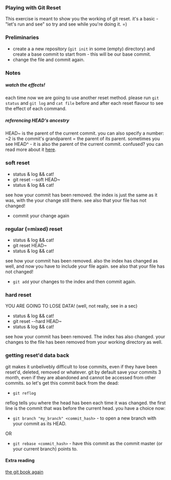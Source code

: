 

### Playing with Git Reset
This exercise is meant to show you the working of git reset. it's a basic - "let's run and see" so try and see while you're doing it. =)


### Preliminaries 
* create a a new repository (```git init``` in some (empty) directory) and create a base commit to start from - this will be our base commit.
* change the file and commit again.

### Notes

##### watch the effects!
each time now we are going to use another reset method.
please run ```git status``` and ```git log``` and ```cat file``` before and after each reset flavour to see the effect of each command.

##### referencing HEAD's ancestry
HEAD~ is the parent of the current commit. you can also specify a number: ~2 is the commit's grandparent = the parent of its parent. sometimes you see HEAD^ - it is also the parent of the current commit. confused? you can read more about it [here](http://www.paulboxley.com/blog/2011/06/git-caret-and-tilde).

### soft reset
* status & log && cat!
* git reset --soft HEAD~
* status & log && cat!

see how your commit has been removed. the index is just the same as it was, with the your change still there.
see also that your file has not changed!

* commit your change again


### regular (=mixed) reset
* status & log && cat!
* git reset HEAD~
* status & log && cat!

see how your commit has been removed. also the index has changed as well, and now you have to include your file again.
see also that your file has not changed!

* ```git add``` your changes to the index and then commit again.

### hard reset
YOU ARE GOING TO LOSE DATA! (well, not really, see in a sec)
* status & log && cat!
* git reset --hard HEAD~
* status & log && cat!

see how your commit has been removed. The index has also changed. your changes to the file has been removed from your working directory as well.

### getting reset'd data back
git makes it unbelivebly difficult to lose commits, even if they have been reset'd, deleted, removed or whatever.
git by default save your commits 3 month, even if they are abandoned and cannot be accessed from other commits.
so let's get this commit back from the dead:
* ```git reflog```

reflog tells you where the head has been each time it was changed.
the first line is the commit that was before the current head.
you have a choice now:
* ```git branch "my_branch" <commit_hash>``` - to open a new branch with your commit as its HEAD.

OR

* ```git rebase <commit_hash>``` - have this commit as the commit master (or your current branch) points to.



#### Extra reading
[the git book again](https://git-scm.com/book/en/v2/Git-Tools-Reset-Demystified)



